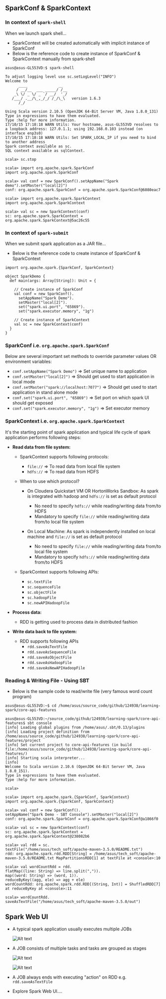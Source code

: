 ## SparkConf & SparkContext

### In context of `spark-shell`
When we launch spark shell...
* SparkContext will be created automatically with implicit instance of SparkConf
* Below is the reference code to create instance of SparkConf & SparkContext manually from spark-shell

~~~
asus@asus-GL553VD:$ spark-shell

To adjust logging level use sc.setLogLevel("INFO")
Welcome to
      ____              __
     / __/__  ___ _____/ /__
    _\ \/ _ \/ _ `/ __/  '_/
   /___/ .__/\_,_/_/ /_/\_\   version 1.6.3
      /_/

Using Scala version 2.10.5 (OpenJDK 64-Bit Server VM, Java 1.8.0_131)
Type in expressions to have them evaluated.
Type :help for more information.
17/10/15 17:18:18 WARN Utils: Your hostname, asus-GL553VD resolves to a loopback address: 127.0.1.1; using 192.168.0.103 instead (on interface enp3s0)
17/10/15 17:18:18 WARN Utils: Set SPARK_LOCAL_IP if you need to bind to another address
Spark context available as sc.
SQL context available as sqlContext.
~~~

~~~
scala> sc.stop

scala> import org.apache.spark.SparkConf
import org.apache.spark.SparkConf

scala> val conf = new SparkConf().setAppName("Spark demo").setMaster("local[2]")
conf: org.apache.spark.SparkConf = org.apache.spark.SparkConf@6080eac7

scala> import org.apache.spark.SparkContext
import org.apache.spark.SparkContext

scala> val sc = new SparkContext(conf)
sc: org.apache.spark.SparkContext = org.apache.spark.SparkContext@5ac26c55
~~~

### In context of `spark-submit`
When we submit spark application as a JAR file...
* Below is the reference code to create instance of SparkConf & SparkContext

~~~
import org.apache.spark.{SparkConf, SparkContext}

object SparkDemo {
  def main(args: Array[String]): Unit = {
    
    // Create instance of SparkConf
    val conf = new SparkConf().
      setAppName("Spark Demo").
      setMaster("local[2]").
      set("spark.ui.port", "65869").
      set("spark.executor.memory", "1g")
    
    // Create instance of SparkContext
    val sc = new SparkContext(conf)
  }
}
~~~

### SparkConf i.e. `org.apache.spark.SparkConf`
Below are several important set methods to override parameter values OR environment variables:

* `conf.setAppName("Spark Demo")` => Set unique name to application
* `conf.setMaster("local[2]")` => Should get used to start application in local mode
* `conf.setMaster("spark://localhost:7077")` => Should get used to start application in stand alone mode
* `conf.set("spark.ui.port", "65869")` => Set port on which spark UI should get exposed
* `conf.set("spark.executor.memory", "1g")` => Set executor memory

### SparkContext i.e. `org.apache.spark.SparkContext`
It's the starting point of spark application and typical life cycle of spark application performs following steps:

* **Read data from file system:** 
  
  * SparkContext supports following protocols:
    * `file://` => To read data from local file system
    * `hdfs://` => To read data from HDFS

  * When to use which protocol?
      
    * On Cloudera Quickstart VM OR HortonWorks Sandbox: As spark is integrated with hadoop and `hdfs://` is set as default protocol
      * No need to specify `hdfs://` while reading/writing data from/to HDFS
      * Mandatory to specify `file://` while reading/writing data from/to local file system
      
    * On Local Machine: As spark is independently installed on local machine and `file://` is set as default protocol
      * No need to specify `file://` while reading/writing data from/to local file system
      * Mandatory to specify `hdfs://` while reading/writing data from/to HDFS
  
  * SparkContext supports following APIs:
    * `sc.textFile`
    * `sc.sequenceFile`
    * `sc.objectFile`
    * `sc.hadoopFile`
    * `sc.newAPIHadoopFile`
  
* **Process data:**
  
  * RDD is getting used to process data in distributed fashion
  
* **Write data back to file system:**   
  
  * RDD supports following APIs
    * `rdd.saveAsTextFile`
    * `rdd.saveAsSequenceFile`
    * `rdd.saveAsObjectFile`
    * `rdd.saveAsHadoopFile`
    * `rdd.saveAsNewAPIHadoopFile`

### Reading & Writing File - Using SBT

* Below is the sample code to read/write file (very famous word count program)

~~~
asus@asus-GL553VD:~$ cd /home/asus/source_code/github/124938/learning-spark/core-api-features

asus@asus-GL553VD:~/source_code/github/124938/learning-spark/core-api-features$ sbt console
[info] Loading global plugins from /home/asus/.sbt/0.13/plugins
[info] Loading project definition from /home/asus/source_code/github/124938/learning-spark/core-api-features/project
[info] Set current project to core-api-features (in build file:/home/asus/source_code/github/124938/learning-spark/core-api-features/)
[info] Starting scala interpreter...
[info] 
Welcome to Scala version 2.10.6 (OpenJDK 64-Bit Server VM, Java 1.8.0_151).
Type in expressions to have them evaluated.
Type :help for more information.

scala> 
~~~

~~~
scala> import org.apache.spark.{SparkConf, SparkContext}
import org.apache.spark.{SparkConf, SparkContext}

scala> val conf = new SparkConf().
setAppName("Spark Demo - SBT Console").setMaster("local[2]")
conf: org.apache.spark.SparkConf = org.apache.spark.SparkConf@a1866f0

scala> val sc = new SparkContext(conf)
sc: org.apache.spark.SparkContext = org.apache.spark.SparkContext@238082b6

scala> val rdd = sc.
textFile("/home/asus/tech_soft/apache-maven-3.5.0/README.txt")
rdd: org.apache.spark.rdd.RDD[String] = /home/asus/tech_soft/apache-maven-3.5.0/README.txt MapPartitionsRDD[1] at textFile at <console>:10

scala> val wordCountRdd = rdd.
flatMap((line: String) => line.split(",")).
map((word: String) => (word, 1)).
reduceByKey((agg, ele) => agg + ele)
wordCountRdd: org.apache.spark.rdd.RDD[(String, Int)] = ShuffledRDD[7] at reduceByKey at <console>:11

scala> wordCountRdd.
saveAsTextFile("/home/asus/tech_soft/apache-maven-3.5.0/out")
~~~

## Spark Web UI

* A typical spark application usually executes multiple JOBs
  
  ![Alt text](images/spark-web-ui-jobs.png?raw=true "Spark Web UI - Jobs")

* A JOB consists of multiple tasks and tasks are grouped as stages

  ![Alt text](images/spark-web-ui-job-details.png?raw=true "Spark Web UI - Job Details")

  ![Alt text](images/spark-web-ui-job-stage.png?raw=true "Spark Web UI - Stage")

* A JOB always ends with executing "action" on RDD e.g. `rdd.saveAsTextFile`

* Explore Spark Web UI....